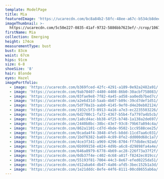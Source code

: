 ```yaml
---
template: ModelPage
title: Mia
featuredImage: 'https://ucarecdn.com/bc8a84b2-58fc-48ee-a67c-b534cb8dee32/'
imageThumbnail: >-
  https://ucarecdn.com/5c50e227-0835-41af-9732-5886bb7623ef/-/crop/1067x1434/0,0/-/preview/
firstName: Mia
collection: Emerging
height: 174cm
measurementType: bust
bust: 83cm
waist: 67cm
hips: 91cm
size: 6-8
shoeSize: '8'
hair: Blonde
eyes: Hazel
imagePortfolio:
  - image: 'https://ucarecdn.com/b369fced-42fc-4291-a189-0e92a2482a91/'
  - image: 'https://ucarecdn.com/9ab70407-4480-4408-86b0-30acbf758083/'
  - image: 'https://ucarecdn.com/03fae9e8-7f82-4a45-ad58-aa0edb7bed7c/'
  - image: 'https://ucarecdn.com/a2e6d31d-5aab-4b07-b09c-39cd7def1d51/'
  - image: 'https://ucarecdn.com/5df70a1b-aab0-4145-9ef0-d4e20eb02124/'
  - image: 'https://ucarecdn.com/1932c5f3-0913-4a16-a7e3-ec2235503226/'
  - image: 'https://ucarecdn.com/6d2700c1-fa72-4367-b5b4-fa7797a4b5cb/'
  - image: 'https://ucarecdn.com/1a8cd4ac-bb38-4f25-b748-1a138a2de697/'
  - image: 'https://ucarecdn.com/2440b8bc-38bc-43e7-93c8-79b67a894c4a/'
  - image: 'https://ucarecdn.com/862a1101-cd7d-4bde-9502-1cc9588cee25/'
  - image: 'https://ucarecdn.com/0cada4f4-3848-4fe5-b8dd-11cd7aa6c031/'
  - image: 'https://ucarecdn.com/1bdf6382-ba69-4c89-8fe2-dd000d68c1a7/'
  - image: 'https://ucarecdn.com/4ce3f341-a969-4296-8704-ff7db8ec92ad/'
  - image: 'https://ucarecdn.com/6b999158-e824-4d9b-a6c8-d29898fa4a4e/'
  - image: 'https://ucarecdn.com/646a8979-6778-4b69-ac28-226f73a37f2f/'
  - image: 'https://ucarecdn.com/0db37f4e-c402-4c68-a81f-f8242ec019cc/'
  - image: 'https://ucarecdn.com/55193f81-7004-44c3-8e67-efed0225da51/'
  - image: 'https://ucarecdn.com/d12aba64-db47-4a86-afd5-3bec152b1a3d/'
  - image: 'https://ucarecdn.com/1e21dddc-8efe-44f6-8111-00cd8655ab6a/'
---
```


